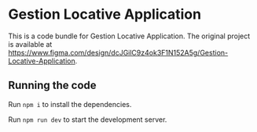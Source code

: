 
  # Gestion Locative Application

  This is a code bundle for Gestion Locative Application. The original project is available at https://www.figma.com/design/dcJGilC9z4ok3F1N152A5g/Gestion-Locative-Application.

  ## Running the code

  Run `npm i` to install the dependencies.

  Run `npm run dev` to start the development server.
  